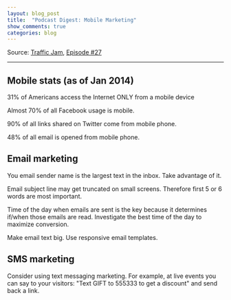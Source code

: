 ```yaml
---
layout: blog_post
title:  "Podcast Digest: Mobile Marketing"
show_comments: true
categories: blog
---
```


Source: [Traffic Jam](http://www.veravo.com/trafficjam/), [Episode #27](http://www.veravo.com/trafficjam/tj27-mobile-marketing-mix/)

---

## Mobile stats (as of Jan 2014)

31% of Americans access the Internet ONLY from a mobile device

Almost 70% of all Facebook usage is mobile.

90% of all links shared on Twitter come from mobile phone.

48% of all email is opened from mobile phone.

## Email marketing

You email sender name is the largest text in the inbox. Take advantage of it.

Email subject line may get truncated on small screens. Therefore first 5 or 6 words are most important.

Time of the day when emails are sent is the key because it determines if/when those emails are read. Investigate the best time of the day to maximize conversion.

Make email text big. Use responsive email templates.

## SMS marketing

Consider using text messaging marketing. For example, at live events you can say to your visitors: "Text GIFT to 555333 to get a discount" and send back a link.





